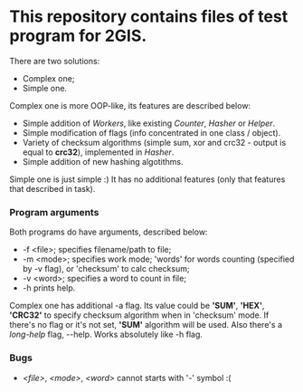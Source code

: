 # This repository contains files of test program for 2GIS.
There are two solutions:
- Complex one;
- Simple one.

Complex one is more OOP-like, its features are described below:
- Simple addition of *Workers*, like existing *Counter*, *Hasher* or *Helper*.
- Simple modification of flags (info concentrated in one class / object).
- Variety of checksum algorithms (simple sum, xor and crc32 - output is equal to **crc32**), implemented in *Hasher*.
- Simple addition of new hashing algotithms.

Simple one is just simple :)
It has no additional features (only that features that described in task).

### Program arguments
Both programs do have arguments, described below:
- -f &lt;file&gt;; specifies filename/path to file;
- -m &lt;mode&gt;; specifies work mode; 'words' for words counting (specified by -v flag), or 'checksum' to calc checksum;
- -v &lt;word&gt;; specifies a word to count in file;
- -h prints help.

Complex one has additional -a flag. Its value could be **'SUM'**, **'HEX'**, **'CRC32'** to specify checksum algorithm when in 'checksum' mode. If there's no flag or it's not set, **'SUM'** algorithm will be used.
Also there's a *long-help* flag, --help. Works absolutely like -h flag.

### Bugs
- *&lt;file&gt;*, *&lt;mode&gt;*, *&lt;word&gt;* cannot starts with '-' symbol :(

